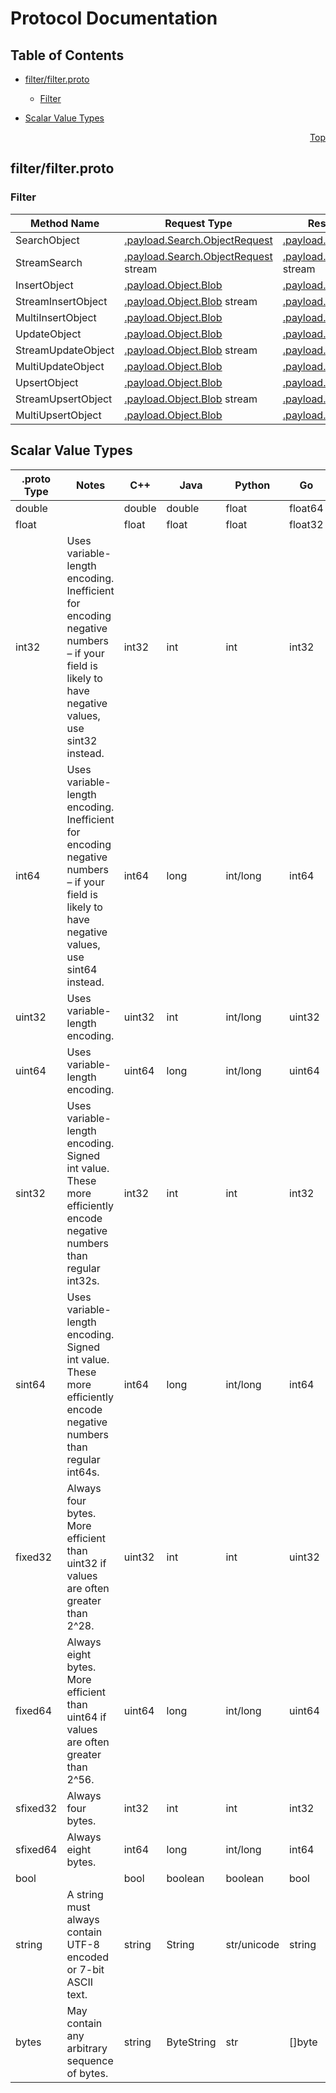 # Protocol Documentation
<a name="top"></a>

## Table of Contents

- [filter/filter.proto](#filter/filter.proto)
    - [Filter](#filter.Filter)
  
- [Scalar Value Types](#scalar-value-types)



<a name="filter/filter.proto"></a>
<p align="right"><a href="#top">Top</a></p>

## filter/filter.proto


 

 

 


<a name="filter.Filter"></a>

### Filter


| Method Name | Request Type | Response Type | Description |
| ----------- | ------------ | ------------- | ------------|
| SearchObject | [.payload.Search.ObjectRequest](#payload.Search.ObjectRequest) | [.payload.Search.Response](#payload.Search.Response) |  |
| StreamSearch | [.payload.Search.ObjectRequest](#payload.Search.ObjectRequest) stream | [.payload.Search.Response](#payload.Search.Response) stream |  |
| InsertObject | [.payload.Object.Blob](#payload.Object.Blob) | [.payload.Empty](#payload.Empty) |  |
| StreamInsertObject | [.payload.Object.Blob](#payload.Object.Blob) stream | [.payload.Empty](#payload.Empty) stream |  |
| MultiInsertObject | [.payload.Object.Blob](#payload.Object.Blob) | [.payload.Empty](#payload.Empty) |  |
| UpdateObject | [.payload.Object.Blob](#payload.Object.Blob) | [.payload.Empty](#payload.Empty) |  |
| StreamUpdateObject | [.payload.Object.Blob](#payload.Object.Blob) stream | [.payload.Empty](#payload.Empty) stream |  |
| MultiUpdateObject | [.payload.Object.Blob](#payload.Object.Blob) | [.payload.Empty](#payload.Empty) |  |
| UpsertObject | [.payload.Object.Blob](#payload.Object.Blob) | [.payload.Empty](#payload.Empty) |  |
| StreamUpsertObject | [.payload.Object.Blob](#payload.Object.Blob) stream | [.payload.Empty](#payload.Empty) stream |  |
| MultiUpsertObject | [.payload.Object.Blob](#payload.Object.Blob) | [.payload.Empty](#payload.Empty) |  |

 



## Scalar Value Types

| .proto Type | Notes | C++ | Java | Python | Go | C# | PHP | Ruby |
| ----------- | ----- | --- | ---- | ------ | -- | -- | --- | ---- |
| <a name="double" /> double |  | double | double | float | float64 | double | float | Float |
| <a name="float" /> float |  | float | float | float | float32 | float | float | Float |
| <a name="int32" /> int32 | Uses variable-length encoding. Inefficient for encoding negative numbers – if your field is likely to have negative values, use sint32 instead. | int32 | int | int | int32 | int | integer | Bignum or Fixnum (as required) |
| <a name="int64" /> int64 | Uses variable-length encoding. Inefficient for encoding negative numbers – if your field is likely to have negative values, use sint64 instead. | int64 | long | int/long | int64 | long | integer/string | Bignum |
| <a name="uint32" /> uint32 | Uses variable-length encoding. | uint32 | int | int/long | uint32 | uint | integer | Bignum or Fixnum (as required) |
| <a name="uint64" /> uint64 | Uses variable-length encoding. | uint64 | long | int/long | uint64 | ulong | integer/string | Bignum or Fixnum (as required) |
| <a name="sint32" /> sint32 | Uses variable-length encoding. Signed int value. These more efficiently encode negative numbers than regular int32s. | int32 | int | int | int32 | int | integer | Bignum or Fixnum (as required) |
| <a name="sint64" /> sint64 | Uses variable-length encoding. Signed int value. These more efficiently encode negative numbers than regular int64s. | int64 | long | int/long | int64 | long | integer/string | Bignum |
| <a name="fixed32" /> fixed32 | Always four bytes. More efficient than uint32 if values are often greater than 2^28. | uint32 | int | int | uint32 | uint | integer | Bignum or Fixnum (as required) |
| <a name="fixed64" /> fixed64 | Always eight bytes. More efficient than uint64 if values are often greater than 2^56. | uint64 | long | int/long | uint64 | ulong | integer/string | Bignum |
| <a name="sfixed32" /> sfixed32 | Always four bytes. | int32 | int | int | int32 | int | integer | Bignum or Fixnum (as required) |
| <a name="sfixed64" /> sfixed64 | Always eight bytes. | int64 | long | int/long | int64 | long | integer/string | Bignum |
| <a name="bool" /> bool |  | bool | boolean | boolean | bool | bool | boolean | TrueClass/FalseClass |
| <a name="string" /> string | A string must always contain UTF-8 encoded or 7-bit ASCII text. | string | String | str/unicode | string | string | string | String (UTF-8) |
| <a name="bytes" /> bytes | May contain any arbitrary sequence of bytes. | string | ByteString | str | []byte | ByteString | string | String (ASCII-8BIT) |

